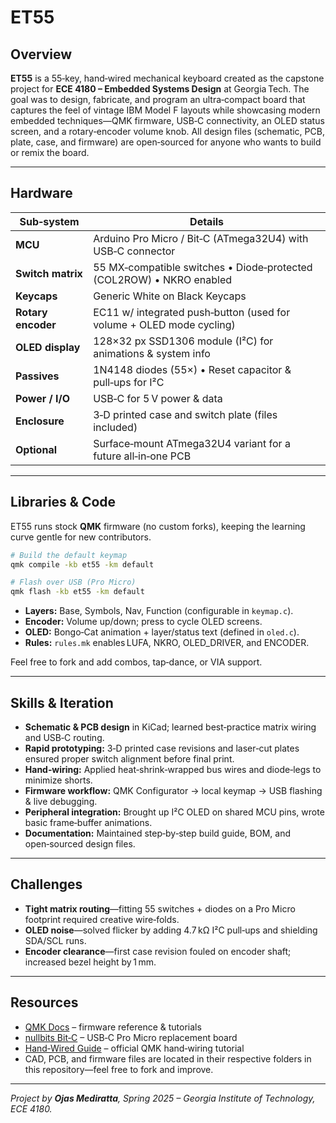# ET55

## Overview

**ET55** is a 55‑key, hand‑wired mechanical keyboard created as the capstone project for **ECE 4180 – Embedded Systems Design** at Georgia Tech.  The goal was to design, fabricate, and program an ultra‑compact board that captures the feel of vintage IBM Model F layouts while showcasing modern embedded techniques—QMK firmware, USB‑C connectivity, an OLED status screen, and a rotary‑encoder volume knob.  All design files (schematic, PCB, plate, case, and firmware) are open‑sourced for anyone who wants to build or remix the board.

---

## Hardware

| Sub‑system         | Details                                                              |
| ------------------ | -------------------------------------------------------------------- |
| **MCU**            | Arduino Pro Micro / Bit‑C (ATmega32U4) with USB‑C connector          |
| **Switch matrix**  | 55 MX‑compatible switches • Diode‑protected (COL2ROW) • NKRO enabled |
| **Keycaps**        | Generic White on Black Keycaps                                       |
| **Rotary encoder** | EC11 w/ integrated push‑button (used for volume + OLED mode cycling) |
| **OLED display**   | 128×32 px SSD1306 module (I²C) for animations & system info          |
| **Passives**       | 1N4148 diodes (55×) • Reset capacitor & pull‑ups for I²C             |
| **Power / I/O**    | USB‑C for 5 V power & data                                           |
| **Enclosure**      | 3‑D printed case and switch plate (files included)                   |
| **Optional**       | Surface‑mount ATmega32U4 variant for a future all‑in‑one PCB         |

---

## Libraries & Code

ET55 runs stock **QMK** firmware (no custom forks), keeping the learning curve gentle for new contributors.

```bash
# Build the default keymap
qmk compile -kb et55 -km default

# Flash over USB (Pro Micro)
qmk flash -kb et55 -km default
```

* **Layers:** Base, Symbols, Nav, Function (configurable in `keymap.c`).
* **Encoder:** Volume up/down; press to cycle OLED screens.
* **OLED:** Bongo‑Cat animation + layer/status text (defined in `oled.c`).
* **Rules:** `rules.mk` enables LUFA, NKRO, OLED\_DRIVER, and ENCODER.

Feel free to fork and add combos, tap‑dance, or VIA support.

---

## Skills & Iteration

* **Schematic & PCB design** in KiCad; learned best‑practice matrix wiring and USB‑C routing.
* **Rapid prototyping:** 3‑D printed case revisions and laser‑cut plates ensured proper switch alignment before final print.
* **Hand‑wiring:** Applied heat‑shrink‑wrapped bus wires and diode‑legs to minimize shorts.
* **Firmware workflow:** QMK Configurator → local keymap → USB flashing & live debugging.
* **Peripheral integration:** Brought up I²C OLED on shared MCU pins, wrote basic frame‑buffer animations.
* **Documentation:** Maintained step‑by‑step build guide, BOM, and open‑sourced design files.

---

## Challenges

* **Tight matrix routing**—fitting 55 switches + diodes on a Pro Micro footprint required creative wire‑folds.
* **OLED noise**—solved flicker by adding 4.7 kΩ I²C pull‑ups and shielding SDA/SCL runs.
* **Encoder clearance**—first case revision fouled on encoder shaft; increased bezel height by 1 mm.
---

## Resources

* [QMK Docs](https://docs.qmk.fm/) – firmware reference & tutorials
* [nullbits Bit‑C](https://nullbits.co/bitc) – USB‑C Pro Micro replacement board
* [Hand‑Wired Guide](https://beta.docs.qmk.fm/tutorial/newbs_handwire) – official QMK hand‑wiring tutorial
* CAD, PCB, and firmware files are located in their respective folders in this repository—feel free to fork and improve.
---

*Project by **Ojas Mediratta**, Spring 2025 – Georgia Institute of Technology, ECE 4180.*
